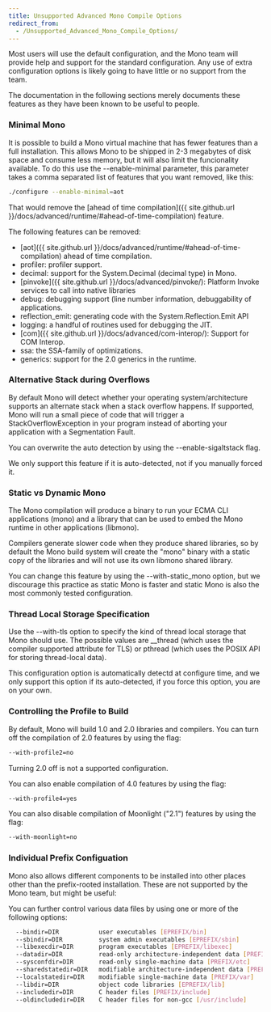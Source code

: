 ```yaml
---
title: Unsupported Advanced Mono Compile Options
redirect_from:
  - /Unsupported_Advanced_Mono_Compile_Options/
---
```


Most users will use the default configuration, and the Mono team will provide help and support for the standard configuration. Any use of extra configuration options is likely going to have little or no support from the team.

The documentation in the following sections merely documents these features as they have been known to be useful to people.

### Minimal Mono

It is possible to build a Mono virtual machine that has fewer features than a full installation. This allows Mono to be shipped in 2-3 megabytes of disk space and consume less memory, but it will also limit the funcionality available. To do this use the --enable-minimal parameter, this parameter takes a comma separated list of features that you want removed, like this:

``` bash
./configure --enable-minimal=aot
```

That would remove the [ahead of time compilation]({{ site.github.url }}/docs/advanced/runtime/#ahead-of-time-compilation) feature.

The following features can be removed:

-   [aot]({{ site.github.url }}/docs/advanced/runtime/#ahead-of-time-compilation) ahead of time compilation.
-   profiler: profiler support.
-   decimal: support for the System.Decimal (decimal type) in Mono.
-   [pinvoke]({{ site.github.url }}/docs/advanced/pinvoke/): Platform Invoke services to call into native libraries
-   debug: debugging support (line number information, debuggability of applications.
-   reflection\_emit: generating code with the System.Reflection.Emit API
-   logging: a handful of routines used for debugging the JIT.
-   [com]({{ site.github.url }}/docs/advanced/com-interop/): Support for COM Interop.
-   ssa: the SSA-family of optimizations.
-   generics: support for the 2.0 generics in the runtime.

### Alternative Stack during Overflows

By default Mono will detect whether your operating system/architecture supports an alternate stack when a stack overflow happens. If supported, Mono will run a small piece of code that will trigger a StackOverflowException in your program instead of aborting your application with a Segmentation Fault.

You can overwrite the auto detection by using the --enable-sigaltstack flag.

We only support this feature if it is auto-detected, not if you manually forced it.

### Static vs Dynamic Mono

The Mono compilation will produce a binary to run your ECMA CLI applications (mono) and a library that can be used to embed the Mono runtime in other applications (libmono).

Compilers generate slower code when they produce shared libraries, so by default the Mono build system will create the "mono" binary with a static copy of the libraries and will not use its own libmono shared library.

You can change this feature by using the --with-static\_mono option, but we discourage this practice as static Mono is faster and static Mono is also the most commonly tested configuration.

### Thread Local Storage Specification

Use the --with-tls option to specify the kind of thread local storage that Mono should use. The possible values are \_\_thread (which uses the compiler supported attribute for TLS) or pthread (which uses the POSIX API for storing thread-local data).

This configuration option is automatically detectd at configure time, and we only support this option if its auto-detected, if you force this option, you are on your own.

### Controlling the Profile to Build

By default, Mono will build 1.0 and 2.0 libraries and compilers. You can turn off the compilation of 2.0 features by using the flag:

``` bash
--with-profile2=no
```

Turning 2.0 off is not a supported configuration.

You can also enable compilation of 4.0 features by using the flag:

``` bash
--with-profile4=yes
```

You can also disable compilation of Moonlight ("2.1") features by using the flag:

``` bash
--with-moonlight=no
```

### Individual Prefix Configuation

Mono also allows different components to be installed into other places other than the prefix-rooted installation. These are not supported by the Mono team, but might be useful:

You can further control various data files by using one or more of the following options:

``` bash
  --bindir=DIR           user executables [EPREFIX/bin]
  --sbindir=DIR          system admin executables [EPREFIX/sbin]
  --libexecdir=DIR       program executables [EPREFIX/libexec]
  --datadir=DIR          read-only architecture-independent data [PREFIX/share]
  --sysconfdir=DIR       read-only single-machine data [PREFIX/etc]
  --sharedstatedir=DIR   modifiable architecture-independent data [PREFIX/com]
  --localstatedir=DIR    modifiable single-machine data [PREFIX/var]
  --libdir=DIR           object code libraries [EPREFIX/lib]
  --includedir=DIR       C header files [PREFIX/include]
  --oldincludedir=DIR    C header files for non-gcc [/usr/include]
